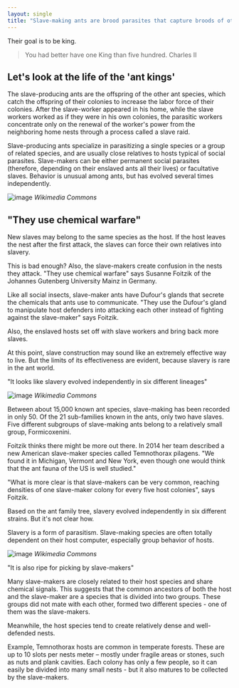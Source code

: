 ```yaml
---
layout: single
title: "Slave-making ants are brood parasites that capture broods of other ant species to increase the worker force of their colony"
---
```

Their goal is to be king.

> You had better have one King than five hundred.
> Charles II

Let's look at the life of the 'ant kings'
-
The slave-producing ants are the offspring of the other ant species, which catch the offspring of their colonies to increase the labor force of their colonies. After the slave-worker appeared in his home, while the slave workers worked as if they were in his own colonies, the parasitic workers concentrate only on the renewal of the worker's power from the neighboring home nests through a process called a slave raid.

Slave-producing ants specialize in parasitizing a single species or a group of related species, and are usually close relatives to hosts typical of social parasites. Slave-makers can be either permanent social parasites (therefore, depending on their enslaved ants all their lives) or facultative slaves. Behavior is unusual among ants, but has evolved several times independently.

![image](https://upload.wikimedia.org/wikipedia/commons/5/59/Polyergus_lucidus_with_host_Formica_archboldi.jpg)
*Wikimedia Commons*

<script async src="//pagead2.googlesyndication.com/pagead/js/adsbygoogle.js"></script>
<ins class="adsbygoogle"
     style="display:block; text-align:center;"
     data-ad-layout="in-article"
     data-ad-format="fluid"
     data-ad-client="ca-pub-7868661326160958"
     data-ad-slot="3072558811"></ins>
<script>
     (adsbygoogle = window.adsbygoogle || []).push({});
</script>

"They use chemical warfare"
-
New slaves may belong to the same species as the host. If the host leaves the nest after the first attack, the slaves can force their own relatives into slavery.

This is bad enough? Also, the slave-makers create confusion in the nests they attack. "They use chemical warfare" says Susanne Foitzik of the Johannes Gutenberg University Mainz in Germany.

Like all social insects, slave-maker ants have Dufour's glands that secrete the chemicals that ants use to communicate. "They use the Dufour's gland to manipulate host defenders into attacking each other instead of fighting against the slave-maker" says Foitzik.

Also, the enslaved hosts set off with slave workers and bring back more slaves.

At this point, slave construction may sound like an extremely effective way to live. But the limits of its effectiveness are evident, because slavery is rare in the ant world.

"It looks like slavery evolved independently in six different lineages"

![image](https://upload.wikimedia.org/wikipedia/commons/9/9f/Polyergus_lucidus_longicornis_with_host_Formica_dolosa.jpg)
*Wikimedia Commons*

<script async src="//pagead2.googlesyndication.com/pagead/js/adsbygoogle.js"></script>
<ins class="adsbygoogle"
     style="display:block; text-align:center;"
     data-ad-layout="in-article"
     data-ad-format="fluid"
     data-ad-client="ca-pub-7868661326160958"
     data-ad-slot="3072558811"></ins>
<script>
     (adsbygoogle = window.adsbygoogle || []).push({});
</script>

Between about 15,000 known ant species, slave-making has been recorded in only 50. Of the 21 sub-families known in the ants, only two have slaves. Five different subgroups of slave-making ants belong to a relatively small group, Formicoxenini.

Foitzik thinks there might be more out there. In 2014 her team described a new American slave-maker species called Temnothorax pilagens. "We found it in Michigan, Vermont and New York, even though one would think that the ant fauna of the US is well studied."

"What is more clear is that slave-makers can be very common, reaching densities of one slave-maker colony for every five host colonies", says Foitzik.

Based on the ant family tree, slavery evolved independently in six different strains. But it's not clear how.

Slavery is a form of parasitism. Slave-making species are often totally dependent on their host computer, especially group behavior of hosts.

![image](https://upload.wikimedia.org/wikipedia/commons/5/52/Polyergus_lucidus_montivagus_with_host_Formica_pallidefulva.jpg)
*Wikimedia Commons*

<script async src="//pagead2.googlesyndication.com/pagead/js/adsbygoogle.js"></script>
<ins class="adsbygoogle"
     style="display:block; text-align:center;"
     data-ad-layout="in-article"
     data-ad-format="fluid"
     data-ad-client="ca-pub-7868661326160958"
     data-ad-slot="3072558811"></ins>
<script>
     (adsbygoogle = window.adsbygoogle || []).push({});
</script>

"It is also ripe for picking by slave-makers"

Many slave-makers are closely related to their host species and share chemical signals. This suggests that the common ancestors of both the host and the slave-maker are a species that is divided into two groups. These groups did not mate with each other, formed two different species - one of them was the slave-makers.

Meanwhile, the host species tend to create relatively dense and well-defended nests.

Example, Temnothorax hosts are common in temperate forests. These are up to 10 slots per nests meter – mostly under fragile areas or stones, such as nuts and plank cavities. Each colony has only a few people, so it can easily be divided into many small nests - but it also matures to be collected by the slave-makers.
